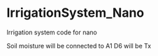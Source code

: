 # IrrigationSystem_Nano
Irrigation system code for nano

Soil moisture will be connected to A1
D6 will be Tx
